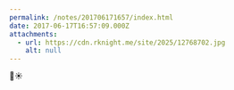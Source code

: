```yaml
---
permalink: /notes/201706171657/index.html
date: 2017-06-17T16:57:09.000Z
attachments:
  - url: https://cdn.rknight.me/site/2025/12768702.jpg
    alt: null
---
```


🌲☀️
